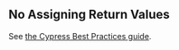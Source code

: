 ## No Assigning Return Values

See [the Cypress Best Practices guide](https://on.cypress.io/best-practices#Unnecessary-Waiting).
